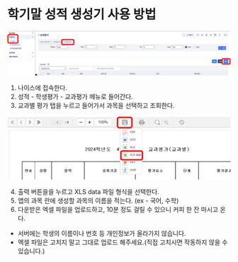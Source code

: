 # 학기말 성적 생성기 사용 방법

<p align="center">
  <img src="https://github.com/Cardanoian/test_result/blob/6cab983596e6cd3cea54c8b60b5b9804ecf2c3bb/1.png">
</p>

1. 나이스에 접속한다.
2. 성적 - 학생평가 - 교과평가 메뉴로 들어간다.
3. 교과별 평가 탭을 누르고 들어가서 과목을 선택하고 조회한다.

<p align="center">
  <img src="https://github.com/Cardanoian/test_result/blob/6cab983596e6cd3cea54c8b60b5b9804ecf2c3bb/2.png">
</p>

4. 출력 버튼을을 누르고 XLS data 파일 형식을 선택한다.
5. 앱의 과목 란에 생성할 과목의 이름을 적는다. (ex - 국어, 수학)
6. 다운받은 엑셀 파일을 업로드하고, 10분 정도 걸릴 수 있으니 커피 한 잔 마시고 온다.

- 서버에는 학생의 이름이나 번호 등 개인정보가 올라가지 않습니다.
- 엑셀 파일은 고치지 말고 그대로 업로드 해주세요.(직접 고치시면 작동하지 않을 수 있습니다.)
